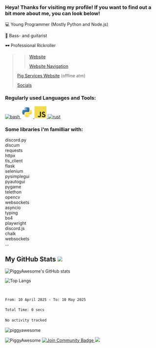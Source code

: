 <h3 align="left"> Heya! Thanks for visiting my profile! If you want to find out a bit more about me, you can look below! </h3>


💻 Young Programmer (Mostly Python and Node.js)

🎸 Bass- and guitarist 

🕶  Professional Rickroller 

>> [Website](http://piggyawesome.com)
>>
>> [Website Navigation](http://piggyawesome.com/navigation.html)
>
> [Pig Services Website](http://pigservices.piggyawesome.com) (offline atm)
>
> [Socials](https://linktr.ee/PiggyAwesome)

<h3 align="left">Regularly used Languages and Tools:</h3>
<p align="left"> 
    <a href="https://www.gnu.org/software/bash/" target="_blank"> 
        <img src="https://www.vectorlogo.zone/logos/gnu_bash/gnu_bash-icon.svg" alt="bash" width="40" height="40"/> 
    </a> 
<!--     <a href="https://www.cprogramming.com/" target="_blank"> 
        <img src="https://raw.githubusercontent.com/devicons/devicon/master/icons/c/c-original.svg" alt="c" width="40" height="40"/> 
    </a> -->
    <a href="https://www.python.org" target="_blank"> 
        <img src="https://raw.githubusercontent.com/devicons/devicon/master/icons/python/python-original.svg" alt="python" width="40" height="40"/> 
    </a>
    <a href="https://developer.mozilla.org/en-US/docs/Web/JavaScript" target="_blank"> 
        <img src="https://raw.githubusercontent.com/devicons/devicon/master/icons/javascript/javascript-original.svg" alt="javascript" width="40" height="40"/> 
    </a> 
<!--     <a href="https://nodejs.org" target="_blank"> 
        <img src="https://raw.githubusercontent.com/devicons/devicon/master/icons/nodejs/nodejs-original-wordmark.svg" alt="nodejs" width="40" height="40"/> 
    </a>  -->
    <a href="https://www.rust-lang.org" target="_blank"> 
        <img src="https://upload.wikimedia.org/wikipedia/commons/thumb/2/20/Rustacean-orig-noshadow.svg/220px-Rustacean-orig-noshadow.svg.png" alt="rust" width="50" height="40"/> 
    </a> 
</p>

<h3 align="left">Some libraries i'm familliar with:</h3>
discord.py<br>
discum<br>
requests<br>
httpx<br>
tls_client<br>
flask<br>
selenium<br>
pysimplegui<br>
pyautogui<br>
pygame<br>
telethon<br>
opencv<br>
websockets<br>
asyncio<br>
typing<br>
bs4<br>
playwright<br>
discord.js<br>
chalk<br>
websockets<br>
...<br>

<h2> My GitHub Stats <img src='https://media1.giphy.com/media/du3J3cXyzhj75IOgvA/giphy.gif?cid=ecf05e47x2g034i9pzwtzzsd3xgg2w9nr94t4tflbbgo3008&rid=giphy.gif' width='32px'> </h2>
  

<!-- Github Stats -->
![PiggyAwesome's GitHub stats](https://github-readme-stats.vercel.app/api?username=PiggyAwesome&show_icons=true&theme=default)

<!-- ![Metrics](https://metrics.lecoq.io/PiggyAwesome?template=terminal&base.header=0&base.activity=0&base.repositories=0&base.metadata=0&languages=1&languages.limit=8&languages.colors=github&languages.threshold=0%25&config.timezone=America%2FToronto) -->

<!-- Most used languages -->
![Top Langs](https://github-readme-stats.vercel.app/api/top-langs/?username=PiggyAwesome&layout=compact)

<p align="right"><img src="https://media.tenor.com/images/52c80bffe2f2675700e4397d25071ae3/tenor.gif" width="25" height="13"/></p>

<!--START_SECTION:waka-->

```txt
From: 10 April 2025 - To: 10 May 2025

Total Time: 0 secs

No activity tracked
```

<!--END_SECTION:waka-->

<p>
    <img align="center" src="https://github-readme-streak-stats.herokuapp.com/?user=piggyawesome&" alt="piggyawesome" />
</p>

<p align="left"> 
    <img src="https://komarev.com/ghpvc/?username=PiggyAwesome&label=Profile%20views&color=0e75b6&style=flat" alt="PiggyAwesome" /> 
    <a href="https://discord.gg/BJv2TDVEQH">
        <img src="https://img.shields.io/discord/733027681184251937.svg?style=flat&label=Join%20Community&color=7289DA" alt="Join Community Badge"/>
    </a> 
    <a href="https://twitter.com/piggyawesome1">
        <img src="https://img.shields.io/twitter/follow/PiggyAwesome1.svg?style=social" /> 
    </a>
<br>

<!-- Removed because no longer funny enough ): also wanted to make space 
  <h3> Here is a funny joke for you! </h3>
  ![Jokes Card](https://readme-jokes.vercel.app/api?theme=default) 
-->
